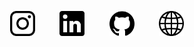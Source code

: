 <p align="center">
    <a href="https://www.instagram.com/mingyfong/"><img src="assets/instagram.png" width="40" height="40"></a>
    &nbsp;&nbsp;&nbsp;&nbsp;&nbsp;&nbsp;&nbsp;&nbsp;
    <a href="https://www.linkedin.com/in/mingfong/"><img src="assets/linkedin.png" width="40" height="40"></a>
    &nbsp;&nbsp;&nbsp;&nbsp;&nbsp;&nbsp;&nbsp;&nbsp;
    <a href="https://github.com/evilpegasus"><img src="assets/github.png" width="40" height="40"></a>
    &nbsp;&nbsp;&nbsp;&nbsp;&nbsp;&nbsp;&nbsp;&nbsp;
    <a href="https://evilpegasus.github.io/"><img src="assets/website.png" width="40" height="40"></a>
</p>



<!-- ### Hi!
I'm a physics and computer science student open to data science, research, and software engineering internship positions.

[![Ming's github stats](https://github-readme-stats.vercel.app/api?username=evilpegasus&theme=merko)](https://github.com/anuraghazra/github-readme-stats) -->

<!--
**evilpegasus/evilpegasus** is a ✨ _special_ ✨ repository because its `README.md` (this file) appears on your GitHub profile.

Here are some ideas to get you started:

- 🔭 I’m currently working on ...
- 🌱 I’m currently learning ...
- 👯 I’m looking to collaborate on ...
- 🤔 I’m looking for help with ...
- 💬 Ask me about ...
- 📫 How to reach me: ...
- 😄 Pronouns: ...
- ⚡ Fun fact: ...
-->
